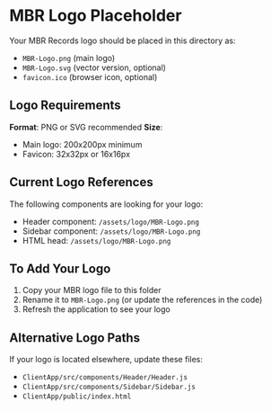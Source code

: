 # MBR Logo Placeholder

Your MBR Records logo should be placed in this directory as:
- `MBR-Logo.png` (main logo)
- `MBR-Logo.svg` (vector version, optional)
- `favicon.ico` (browser icon, optional)

## Logo Requirements

**Format**: PNG or SVG recommended
**Size**: 
- Main logo: 200x200px minimum
- Favicon: 32x32px or 16x16px

## Current Logo References

The following components are looking for your logo:
- Header component: `/assets/logo/MBR-Logo.png`
- Sidebar component: `/assets/logo/MBR-Logo.png`
- HTML head: `/assets/logo/MBR-Logo.png`

## To Add Your Logo

1. Copy your MBR logo file to this folder
2. Rename it to `MBR-Logo.png` (or update the references in the code)
3. Refresh the application to see your logo

## Alternative Logo Paths

If your logo is located elsewhere, update these files:
- `ClientApp/src/components/Header/Header.js`
- `ClientApp/src/components/Sidebar/Sidebar.js`
- `ClientApp/public/index.html`